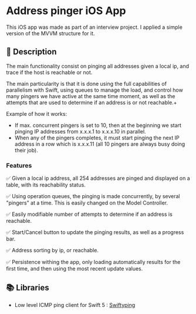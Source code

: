 # Address pinger iOS App

This iOS app was made as part of an interview project. I applied a simple version of the MVVM structure for it.

## :memo: Description 

The main functionality consist on pinging all addresses given a local ip, and trace if the host is reachable or not.

The main particularity is that it is done using the full capabilities of parallelism with Swift, using queues to manage the load, and control
how many pingers we have active at the same time moment, as well as the attempts that are used to determine if an address is or not reachable.+

Example of how it works:

- If max. concurrent pingers is set to 10, then at the beginning we start pinging IP addresses from x.x.x.1 to x.x.x.10 in parallel.
- When any of the pingers completes, it must start pinging the next IP address in a row which is x.x.x.11 (all 10 pingers are always busy doing their job).

### Features

:white_check_mark: Given a local ip address, all 254 addresses are pinged and displayed on a table, with its reachability status.

:white_check_mark: Using operation queues, the pinging is made concurrently, by several "pingers" at a time. This is easily changed on the Model Controller. 

:white_check_mark: Easily modifiable number of attempts to determine if an address is reachable. 

:white_check_mark: Start/Cancel button to update the pinging results, as well as a progress bar.

:white_check_mark: Address sorting by ip, or reachable.

:white_check_mark: Persistence withing the app, only loading automatically results for the first time, and then using the most recent update values.


## :books: Libraries 

- Low level ICMP ping client for Swift 5 : [Swiftyping](https://github.com/samiyr/SwiftyPing)
